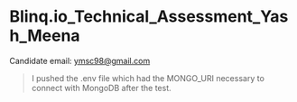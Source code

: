 # Blinq.io_Technical_Assessment_Yash_Meena
Candidate email: ymsc98@gmail.com

> I pushed the .env file which had the MONGO_URI necessary to connect with MongoDB after the test.